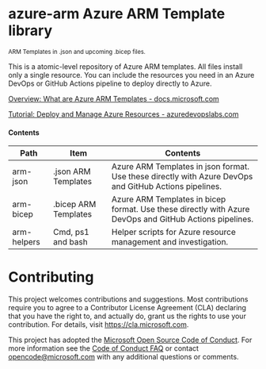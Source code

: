 # azure-arm Azure ARM Template library
<sup>ARM Templates in .json and upcoming .bicep files.</sup> <br>

This is a atomic-level repository of Azure ARM templates. All files install only a single resource. You can include the resources you need in an Azure DevOps or GitHub Actions pipeline to deploy directly to Azure.

[Overview: What are Azure ARM Templates - docs.microsoft.com](https://docs.microsoft.com/en-us/azure/azure-resource-manager/templates/overview)

[Tutorial: Deploy and Manage Azure Resources - azuredevopslabs.com](https://azuredevopslabs.com/labs/vsts/azureresource/)

#### Contents
Path | Item | Contents
--- | --- | ---
arm-json | .json ARM Templates | Azure ARM Templates in json format. Use these directly with Azure DevOps and GitHub Actions pipelines.
arm-bicep | .bicep ARM Templates | Azure ARM Templates in bicep format. Use these directly with Azure DevOps and GitHub Actions pipelines.
arm-helpers | Cmd, ps1 and bash | Helper scripts for Azure resource management and investigation.

# Contributing

This project welcomes contributions and suggestions.  Most contributions require you to agree to a
Contributor License Agreement (CLA) declaring that you have the right to, and actually do, grant us
the rights to use your contribution. For details, visit https://cla.microsoft.com.

This project has adopted the [Microsoft Open Source Code of Conduct](https://opensource.microsoft.com/codeofconduct/).
For more information see the [Code of Conduct FAQ](https://opensource.microsoft.com/codeofconduct/faq/) or
contact [opencode@microsoft.com](mailto:opencode@microsoft.com) with any additional questions or comments.
